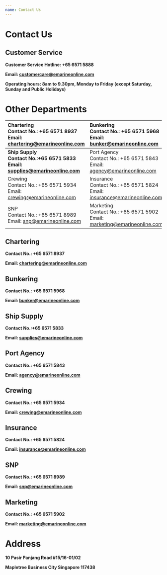 ```yaml
---
name: Contact Us 
---
```


# Contact Us 

## Customer Service

**Customer Service Hotline: +65 6571 5888**

**Email: [customercare@emarineonline.com](mailto:customercare@emarineonline.com)**

**Operating hours: 8am to 9.30pm, Monday to Friday (except Saturday, Sunday and Public Holidays)**

# Other Departments
   
|Chartering<br>Contact No.: +65 6571 8937<br>Email: [chartering@emarineonline.com](mailto:chartering@emarineonline.com)|Bunkering<br>Contact No.: +65 6571 5968<br>Email: [bunker@emarineonline.com](mailto:bunker@emarineonline.com)|
|:---|:---|
|**Ship Supply<br>Contact No.:+65 6571 5833<br>Email: [supplies@emarineonline.com](mailto:supplies@emarineonline.com)**|Port Agency<br>Contact No.: +65 6571 5843<br>Email: [agency@emarineonline.com](mailto:agency@emarineonline.com)|
|Crewing<br>Contact No.: +65 6571 5934<br>Email: [crewing@emarineonline.com](mailto:crewing@emarineonline.com)|Insurance<br>Contact No.: +65 6571 5824<br>Email: [insurance@emarineonline.com](mailto:insurance@emarineonline.com)|
|SNP<br>Contact No.: +65 6571 8989<br>Email: [snp@emarineonline.com](mailto:snp@emarineonline.com)|Marketing<br>Contact No.: +65 6571 5902<br>Email: [marketing@emarineonline.com](mailto:marketing@emarineonline.com)|


## Chartering

**Contact No.: +65 6571 8937**

**Email: [chartering@emarineonline.com](mailto:chartering@emarineonline.com)**

## Bunkering

**Contact No.: +65 6571 5968**

**Email: [bunker@emarineonline.com](mailto:bunker@emarineonline.com)**

## Ship Supply

**Contact No.:+65 6571 5833**

**Email: [supplies@emarineonline.com](mailto:supplies@emarineonline.com)**	

## Port Agency

**Contact No.: +65 6571 5843**

**Email: [agency@emarineonline.com](mailto:agency@emarineonline.com)**	

## Crewing

**Contact No.: +65 6571 5934**

**Email: [crewing@emarineonline.com](mailto:crewing@emarineonline.com)**	

## Insurance

**Contact No.: +65 6571 5824**

**Email: [insurance@emarineonline.com](mailto:insurance@emarineonline.com)**	

## SNP

**Contact No.: +65 6571 8989**

**Email: [snp@emarineonline.com](mailto:snp@emarineonline.com)**	

## Marketing 

**Contact No.: +65 6571 5902**

**Email: [marketing@emarineonline.com](mailto:marketing@emarineonline.com)**	

# Address
**10 Pasir Panjang Road #15&#47;16-01/02**

**Mapletree Business City Singapore 117438**
